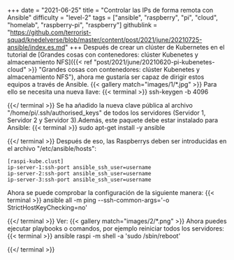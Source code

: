 +++
date = "2021-06-25"
title = "Controlar las IPs de forma remota con Ansible"
difficulty = "level-2"
tags = ["ansible", "raspberry", "pi", "cloud", "homelab", "raspberry-pi", "raspberry"]
githublink = "https://github.com/terrorist-squad/knedelverse/blob/master/content/post/2021/june/20210725-ansible/index.es.md"
+++
Después de crear un clúster de Kubernetes en el tutorial de [Grandes cosas con contenedores: clúster Kubenetes y almacenamiento NFS]({{< ref "post/2021/june/20210620-pi-kubenetes-cloud" >}} "Grandes cosas con contenedores: clúster Kubenetes y almacenamiento NFS"), ahora me gustaría ser capaz de dirigir estos equipos a través de Ansible.
{{< gallery match="images/1/*.jpg" >}}
Para ello se necesita una nueva llave:
{{< terminal >}}
ssh-keygen -b 4096

{{</ terminal >}}
Se ha añadido la nueva clave pública al archivo "/home/pi/.ssh/authorised_keys" de todos los servidores (Servidor 1, Servidor 2 y Servidor 3).Además, este paquete debe estar instalado para Ansible:
{{< terminal >}}
sudo apt-get install -y ansible

{{</ terminal >}}
Después de eso, las Raspberrys deben ser introducidas en el archivo "/etc/ansible/hosts":
```
[raspi-kube.clust]
ip-server-1:ssh-port ansible_ssh_user=username 
ip-server-2:ssh-port ansible_ssh_user=username 
ip-server-3:ssh-port ansible_ssh_user=username 

```
Ahora se puede comprobar la configuración de la siguiente manera:
{{< terminal >}}
ansible all -m ping --ssh-common-args='-o StrictHostKeyChecking=no'

{{</ terminal >}}
Ver:
{{< gallery match="images/2/*.png" >}}
Ahora puedes ejecutar playbooks o comandos, por ejemplo reiniciar todos los servidores:
{{< terminal >}}
ansible raspi -m shell -a 'sudo /sbin/reboot'

{{</ terminal >}}

